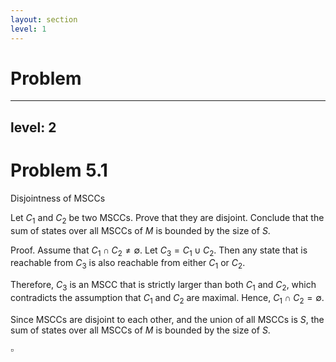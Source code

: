 ```yaml
---
layout: section
level: 1
---
```

# Problem

---
level: 2
---
# Problem 5.1
Disjointness of MSCCs

<p class="font-serif font-bold text-xl">

Let $C_1$ and $C_2$ be two MSCCs. Prove that they are disjoint. Conclude that the sum of states over all MSCCs of $M$ is bounded by the size of $S$.

</p>

<span class="font-serif font-italic font-bold">Proof.</span> Assume that $C_1 \cap C_2 \neq \emptyset$. Let $C_3 = C_1 \cup C_2$. Then any state that is reachable from $C_3$ is also reachable from either $C_1$ or $C_2$.

Therefore, $C_3$ is an MSCC that is strictly larger than both $C_1$ and $C_2$, which contradicts the assumption that $C_1$ and $C_2$ are maximal. Hence, $C_1\cap C_2=\emptyset$.

Since MSCCs are disjoint to each other, and the union of all MSCCs is $S$, the sum of states over all MSCCs of $M$ is bounded by the size of $S$.

<p class="text-right">

$\square$

</p>